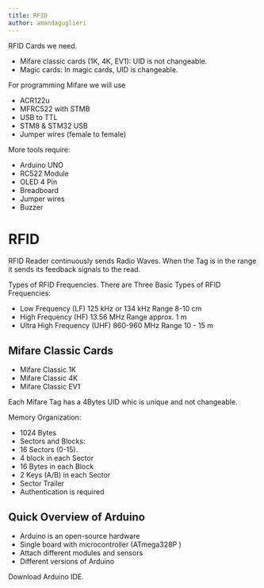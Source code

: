 ```yaml
---
title: RFID 
author: amandaguglieri
---
```


RFID Cards we need.
- Mifare classic cards (1K, 4K, EV1): UID is not changeable.
- Magic cards: In magic cards, UID is changeable.


For programming Mifare we will use

- ACR122u
- MFRC522 with STMB
- USB to TTL
- STM8 & STM32 USB 
- Jumper wires (female to female)

More tools require: 

- Arduino UNO
- RC522 Module
- OLED 4 Pin
- Breadboard
- Jumper wires
- Buzzer


# RFID

RFID Reader continuously sends Radio Waves. When the Tag is in the range it sends its feedback signals to the read.

Types of RFID Frequencies. There are Three Basic Types of RFID Frequencies:

- Low Frequency (LF) 125 kHz or 134 kHz Range 8-10 cm
- High Frequency (HF) 13.56 MHz Range approx. 1 m 
- Ultra High Frequency (UHF) 860-960 MHz Range 10 - 15 m

## Mifare Classic Cards

- Mifare Classic 1K
- Mifare Classic 4K
- Mifare Classic EV1


Each Mifare Tag has a 4Bytes UID whic is unique and not changeable.

Memory Organization:

- 1024 Bytes
- Sectors and Blocks: 
- 16 Sectors (0-15).
- 4 block in each Sector 
- 16 Bytes in each Block
- 2 Keys (A/B) in each Sector 
- Sector Trailer 
- Authentication is required


## Quick Overview of Arduino 

- Arduino is an open-source hardware 
- Single board with microcontroller (ATmega328P ) 
- Attach different modules and sensors
- Different versions of Arduino

Download Arduino IDE.